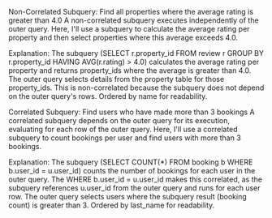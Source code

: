 Non-Correlated Subquery: Find all properties where the average rating is greater than 4.0
A non-correlated subquery executes independently of the outer query. Here, I'll use a subquery to calculate the average rating per property and then select properties where this average exceeds 4.0.

Explanation:
The subquery (SELECT r.property_id FROM review r GROUP BY r.property_id HAVING AVG(r.rating) > 4.0) calculates the average rating per property and returns property_ids where the average is greater than 4.0.
The outer query selects details from the property table for those property_ids.
This is non-correlated because the subquery does not depend on the outer query's rows.
Ordered by name for readability.

Correlated Subquery: Find users who have made more than 3 bookings
A correlated subquery depends on the outer query for its execution, evaluating for each row of the outer query. Here, I'll use a correlated subquery to count bookings per user and find users with more than 3 bookings.

Explanation:
The subquery (SELECT COUNT(*) FROM booking b WHERE b.user_id = u.user_id) counts the number of bookings for each user in the outer query.
The WHERE b.user_id = u.user_id makes this correlated, as the subquery references u.user_id from the outer query and runs for each user row.
The outer query selects users where the subquery result (booking count) is greater than 3.
Ordered by last_name for readability.